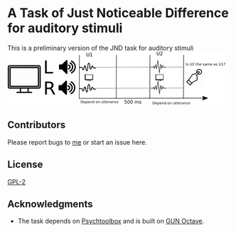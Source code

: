 # A Task of Just Noticeable Difference for auditory stimuli

This is a preliminary version of the JND task for auditory stimuli
![Paradigm](https://github.com/yxlin/JND_project/blob/master/figs/paradigm_v3.png)

## Contributors
Please report bugs to [me](mailto:yishinlin001@gmail.com) or start an issue
here.

## License

[GPL-2](https://www.gnu.org/licenses/old-licenses/gpl-2.0.txt)

## Acknowledgments
* The task depends on [Psychtoolbox](http://psychtoolbox.org/) and is built on [GUN Octave](https://www.gnu.org/software/octave/).


